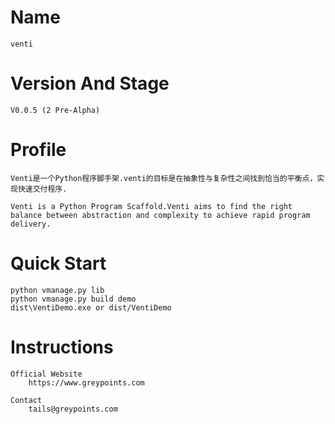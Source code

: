 # Name

    venti

# Version And Stage

    V0.0.5 (2 Pre-Alpha)

# Profile

    Venti是一个Python程序脚手架.venti的目标是在抽象性与复杂性之间找到恰当的平衡点，实现快速交付程序.

    Venti is a Python Program Scaffold.Venti aims to find the right balance between abstraction and complexity to achieve rapid program delivery.

# Quick Start

    python vmanage.py lib
    python vmanage.py build demo
    dist\VentiDemo.exe or dist/VentiDemo

# Instructions

    Official Website
        https://www.greypoints.com

    Contact
        tails@greypoints.com
